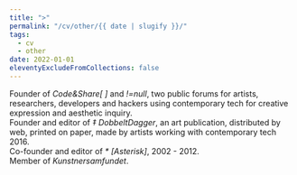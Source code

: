 ```yaml
---
title: ">"
permalink: "/cv/other/{{ date | slugify }}/"
tags:
  - cv
  - other
date: 2022-01-01
eleventyExcludeFromCollections: false
---
```


Founder of <em>Code&amp;Share[&nbsp;]</em> and <em>!=null</em>, two public forums for artists, researchers, developers and hackers using contemporary tech for creative expression and aesthetic inquiry.<br>
Founder and editor of <em>‡ DobbeltDagger</em>, an art publication, distributed by web, printed on paper, made by artists working with contemporary tech 2016.<br>
Co-founder and editor of <em>* [Asterisk]</em>, 2002 - 2012.<br>
Member of <em>Kunstnersamfundet</em>.